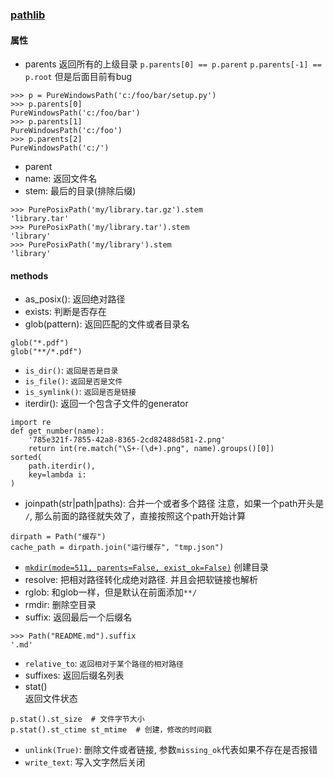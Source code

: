 ### [pathlib](https://docs.python.org/3/library/pathlib.html)

#### 属性
* parents
返回所有的上级目录 `p.parents[0] == p.parent` `p.parents[-1] == p.root` 但是后面目前有bug
```
>>> p = PureWindowsPath('c:/foo/bar/setup.py')
>>> p.parents[0]
PureWindowsPath('c:/foo/bar')
>>> p.parents[1]
PureWindowsPath('c:/foo')
>>> p.parents[2]
PureWindowsPath('c:/')
```
* parent
* name: 返回文件名
* stem: 最后的目录(排除后缀)
```
>>> PurePosixPath('my/library.tar.gz').stem
'library.tar'
>>> PurePosixPath('my/library.tar').stem
'library'
>>> PurePosixPath('my/library').stem
'library'
```

#### methods
* as_posix(): 返回绝对路径
* exists: 判断是否存在
* glob(pattern): 返回匹配的文件或者目录名
```
glob("*.pdf")
glob("**/*.pdf")
```
* `is_dir()`: `返回是否是目录`
* `is_file()`: `返回是否是文件`
* `is_symlink()`: `返回是否是链接`
* iterdir(): 返回一个包含子文件的generator
```
import re
def get_number(name):
    '785e321f-7855-42a8-8365-2cd82488d581-2.png'
    return int(re.match("\S+-(\d+).png", name).groups()[0])
sorted(
    path.iterdir(),
    key=lambda i: 
)
```
* joinpath(str|path|paths): 合并一个或者多个路径
注意，如果一个path开头是 `/`, 那么前面的路径就失效了，直接按照这个path开始计算  
```
dirpath = Path("缓存")
cache_path = dirpath.join("运行缓存", "tmp.json")
```
* [`mkdir(mode=511, parents=False, exist_ok=False)`](https://docs.python.org/3/library/pathlib.html#pathlib.Path.mkdir)
创建目录
* resolve: 把相对路径转化成绝对路径. 并且会把软链接也解析
* rglob: 和glob一样，但是默认在前面添加`**/`
* rmdir: 删除空目录
* suffix: 返回最后一个后缀名
```
>>> Path("README.md").suffix
'.md'
```
* `relative_to`: `返回相对于某个路径的相对路径`
* suffixes: 返回后缀名列表
* stat()  
返回文件状态
```
p.stat().st_size  # 文件字节大小
p.stat().st_ctime st_mtime  # 创建，修改的时间戳
```
* `unlink(True)`: 删除文件或者链接, 参数`missing_ok`代表如果不存在是否报错
* `write_text`: 写入文字然后关闭
